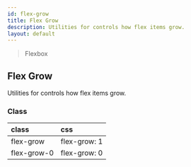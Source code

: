 ```yaml
---
id: flex-grow
title: Flex Grow
description: Utilities for controls how flex items grow.
layout: default
---
```


> Flexbox

## Flex Grow

Utilities for controls how flex items grow.

### Class

| <span class="px-3 py-1 text-white bg-charcoal-100 rounded-full">class</span> | <span class="px-3 py-1 text-white bg-charcoal-100 rounded-full">css</span> |
|:--|:--|
| flex-grow | flex-grow: 1 |
| flex-grow-0 | flex-grow: 0 |
